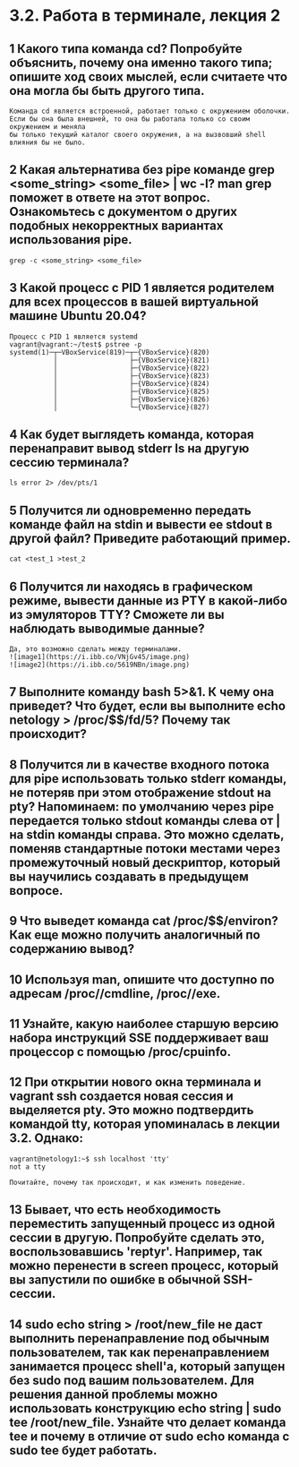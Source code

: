# 3.2. Работа в терминале, лекция 2


## 1 Какого типа команда cd? Попробуйте объяснить, почему она именно такого типа; опишите ход своих мыслей, если считаете что она могла бы быть другого типа.
    Команда cd является встроенной, работает только с окружением оболочки. 
    Если бы она была внешней, то она бы работала только со своим окружением и меняла 
    бы только текущий каталог своего окружения, а на вызвовший shell влияния бы не было. 

## 2 Какая альтернатива без pipe команде grep <some_string> <some_file> | wc -l? man grep поможет в ответе на этот вопрос. Ознакомьтесь с документом о других подобных некорректных вариантах использования pipe.
    grep -c <some_string> <some_file>

## 3 Какой процесс с PID 1 является родителем для всех процессов в вашей виртуальной машине Ubuntu 20.04?
    Процесс с PID 1 является systemd
    vagrant@vagrant:~/test$ pstree -p
    systemd(1)─┬─VBoxService(819)─┬─{VBoxService}(820)
               │                  ├─{VBoxService}(821)
               │                  ├─{VBoxService}(822)
               │                  ├─{VBoxService}(823)
               │                  ├─{VBoxService}(824)
               │                  ├─{VBoxService}(825)
               │                  ├─{VBoxService}(826)
               │                  └─{VBoxService}(827)

## 4 Как будет выглядеть команда, которая перенаправит вывод stderr ls на другую сессию терминала?
    ls error 2> /dev/pts/1

## 5 Получится ли одновременно передать команде файл на stdin и вывести ее stdout в другой файл? Приведите работающий пример.
    cat <test_1 >test_2

## 6 Получится ли находясь в графическом режиме, вывести данные из PTY в какой-либо из эмуляторов TTY? Сможете ли вы наблюдать выводимые данные?
    Да, это возможно сделать между терминалами. 
    ![image1](https://i.ibb.co/VNjGv45/image.png)
    ![image2](https://i.ibb.co/5619NBn/image.png)

## 7 Выполните команду bash 5>&1. К чему она приведет? Что будет, если вы выполните echo netology > /proc/$$/fd/5? Почему так происходит?

## 8 Получится ли в качестве входного потока для pipe использовать только stderr команды, не потеряв при этом отображение stdout на pty? Напоминаем: по умолчанию через pipe передается только stdout команды слева от | на stdin команды справа. Это можно сделать, поменяв стандартные потоки местами через промежуточный новый дескриптор, который вы научились создавать в предыдущем вопросе.

## 9 Что выведет команда cat /proc/$$/environ? Как еще можно получить аналогичный по содержанию вывод?

## 10 Используя man, опишите что доступно по адресам /proc/<PID>/cmdline, /proc/<PID>/exe.

## 11 Узнайте, какую наиболее старшую версию набора инструкций SSE поддерживает ваш процессор с помощью /proc/cpuinfo.

## 12 При открытии нового окна терминала и vagrant ssh создается новая сессия и выделяется pty. Это можно подтвердить командой tty, которая упоминалась в лекции 3.2. Однако:

    vagrant@netology1:~$ ssh localhost 'tty'
    not a tty

    Почитайте, почему так происходит, и как изменить поведение.

## 13 Бывает, что есть необходимость переместить запущенный процесс из одной сессии в другую. Попробуйте сделать это, воспользовавшись 'reptyr'. Например, так можно перенести в screen процесс, который вы запустили по ошибке в обычной SSH-сессии.

## 14 sudo echo string > /root/new_file не даст выполнить перенаправление под обычным пользователем, так как перенаправлением занимается процесс shell'а, который запущен без sudo под вашим пользователем. Для решения данной проблемы можно использовать конструкцию echo string | sudo tee /root/new_file. Узнайте что делает команда tee и почему в отличие от sudo echo команда с sudo tee будет работать.

